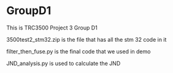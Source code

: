 # GroupD1
This is TRC3500 Project 3 Group D1

3500test2_stm32.zip is the file that has all the stm 32 code in it

filter_then_fuse.py is the final code that we used in demo

JND_analysis.py is used to calculate the JND 
